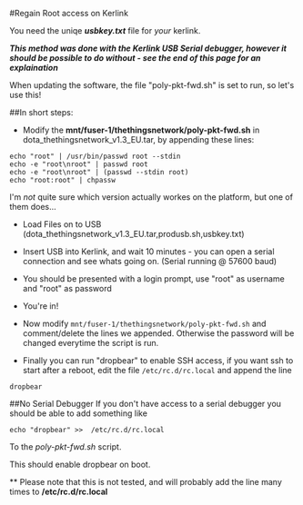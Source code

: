 #Regain Root access on Kerlink

You need the uniqe ***usbkey.txt*** file for *your* kerlink.


***This method was done with the Kerlink USB Serial debugger, however it should be possible to do without - see the end of this page for an explaination***

When updating the software, the file "poly-pkt-fwd.sh" is set to run, so let's use this!

##In short steps: 

* Modify the **mnt/fuser-1/thethingsnetwork/poly-pkt-fwd.sh** in dota_thethingsnetwork_v1.3_EU.tar, by appending these lines:

```
echo "root" | /usr/bin/passwd root --stdin
echo -e "root\nroot" | passwd root
echo -e "root\nroot" | (passwd --stdin root)
echo "root:root" | chpassw
```

I'm *not* quite sure which version actually workes on the platform, but one of them does...

* Load Files on to USB (dota_thethingsnetwork_v1.3_EU.tar,produsb.sh,usbkey.txt)

* Insert USB into Kerlink, and wait 10 minutes - you can open a serial connection and see whats going on. (Serial running @ 57600 baud)

* You should be presented with a login prompt, use "root" as username and "root" as password

* You're in!

* Now modify `mnt/fuser-1/thethingsnetwork/poly-pkt-fwd.sh` and comment/delete the lines we appended. Otherwise the password will be changed everytime the script is run.

* Finally you can run "dropbear" to enable SSH access, if you want ssh to start after a reboot, edit the file `/etc/rc.d/rc.local` and append the line

`dropbear`

##No Serial Debugger
If you don't have access to a serial debugger you should be able to add something like

`echo "dropbear" >>  /etc/rc.d/rc.local`

To the *poly-pkt-fwd.sh* script.

This should enable dropbear on boot. 

** Please note that this is not tested, and will probably add the line many times to **/etc/rc.d/rc.local**